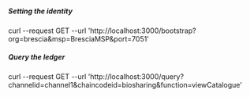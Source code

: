 ##### Setting the identity
curl --request GET --url 'http://localhost:3000/bootstrap?org=brescia&msp=BresciaMSP&port=7051'

##### Query the ledger
curl --request GET   --url 'http://localhost:3000/query?channelid=channel1&chaincodeid=biosharing&function=viewCatalogue' 
